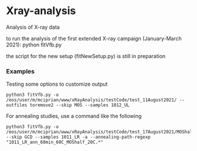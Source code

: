 # Xray-analysis
Analysis of X-ray data

to run the analysis of the first extended X-ray campaign (January-March 2021): python fitVfb.py

the script for the new setup (fitNewSetup.py) is still in preparation

### Examples

Testing some options to customize output
```
python3 fitVfb.py -o /eos/user/m/mciprian/www/xRayAnalysis/testCode/test_11August2021/ --outfiles toremove2 --skip MOS --samples 1012_UL
```

For annealing studies, use a command like the following
```
python3 fitVfb.py -o /eos/user/m/mciprian/www/xRayAnalysis/testCode/test_17August2021/MOShalf/ --skip GCD --samples 1011_LR -a --annealing-path-regexp "1011_LR_ann_60min_60C_MOShalf_20C.*"
```